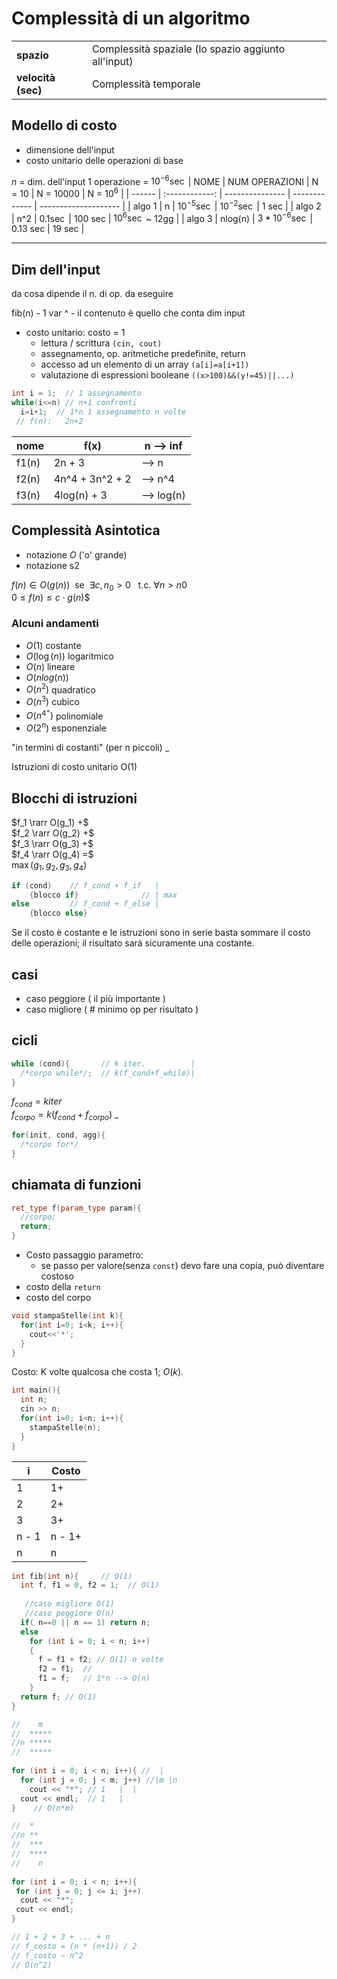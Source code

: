 
# Complessità di un algoritmo

|                    |                                                     |
| ------------------ | --------------------------------------------------- |
| **spazio**         | Complessità spaziale (lo spazio aggiunto all'input) |
| **velocità (sec)** | Complessità temporale                               |

## Modello di costo

- dimensione dell'input
- costo unitario delle operazioni di base

$n$ = dim. dell'input
1 operazione = $10^{-6}\sec$
| NOME   | NUM OPERAZIONI | N = 10          | N = 10000     | N = $10^{6}$         |
| ------ | :------------: | --------------- | ------------- | -------------------- |
| algo 1 |       n        | $10^{-5}\sec$   | $10^{-2}\sec$ | 1 sec                |
| algo 2 |      n^2       | $0.1\sec$       | 100 sec       | $10^{6}\sec$ ~ 12gg  |
| algo 3 |    nlog(n)     | $3*10^{-6}\sec$ | 0.13 sec      | 19 sec               |
____________________________________________________________________________________

## Dim dell'input

da cosa dipende il n. di op. da eseguire

fib(n)  - 1 var
 ^ - il contenuto è quello che conta
dim input

- costo unitario:
 costo = 1
  - lettura / scrittura       `(cin, cout)`
  - assegnamento, op. aritmetiche predefinite, return
  - accesso ad un elemento di un array  `(a[i]=a[i+1])`
  - valutazione di espressioni booleane  `((x>100)&&(y!=45)||...)`

```cpp
int i = 1;  // 1 assegnamento
while(i<=n) // n+1 confronti
  i=i+1;  // 1*n 1 assegnamento n volte
 // f(n):   2n+2
```

| nome  | f(x)            | n --> inf  |
| ----- | --------------- | ---------- |
| f1(n) | 2n + 3          | --> n      |
| f2(n) | 4n^4 + 3n^2 + 2 | --> n^4    |
| f3(n) | 4log(n) + 3     | --> log(n) |

## Complessità Asintotica

- notazione $O$ ('o' grande)
- notazione s2

$f(n) \in O(g(n))$  se  $\exists  c,n_0 > 0$   t.c.
$\forall  n > n0$  
$0 \le f(n) \le c \cdot g(n)$$

### Alcuni andamenti

- $O(1)$ costante
- $O(\log(n))$ logaritmico
- $O(n)$ lineare
- $O(nlog(n))$
- $O(n^2)$ quadratico
- $O(n^3)$ cubico
- $O(n^{4^+})$ polinomiale
- $O(2^n)$ esponenziale

"in termini di costanti" (per n piccoli)
_

Istruzioni di costo unitario O(1)

## Blocchi di istruzioni

$f_1 \rarr O(g_1) +$  
$f_2 \rarr O(g_2) +$  
$f_3 \rarr O(g_3) +$  
$f_4 \rarr O(g_4) =$  
$\max(g_1, g_2, g_3, g_4)$

```cpp
if (cond)    // f_cond + f_if   |
    {blocco if}              // | max
else         // f_cond + f_else |
    {blocco else}
```

Se il costo è costante e le istruzioni sono in serie basta sommare il costo delle operazioni; il risultato sarà sicuramente una costante.

## casi

- caso peggiore ( il più importante )
- caso migliore ( # minimo op per risultato )
<!-- - caso medio -->

## cicli

```cpp
while (cond){       // k iter.          |
  /*corpo while*/;  // k(f_cond+f_while)|
}
```

$f_{cond}  =  k iter$  
$f_{corpo} = k (f_{cond} + f_{corpo})$
_

```cpp
for(init, cond, agg){
  /*corpo for*/
}
```

## chiamata di funzioni

```cpp
ret_type f(param_type param){
  //corpo;
  return;
}
```

- Costo passaggio parametro:  
  - se passo per valore(senza `const`) devo fare una copia, può diventare costoso
- costo della `return`
- costo del corpo

```cpp
void stampaStelle(int k){
  for(int i=0; i<k; i++){
    cout<<'*';
  }
}
```

Costo: K volte qualcosa che costa 1; $O(k)$.

```cpp
int main(){
  int n;
  cin >> n;
  for(int i=0; i<n; i++){
    stampaStelle(n);
  }
}
```

| i     |  Costo |
| -     | ------ |
| 1     |   1+   |
| 2     |   2+   |
| 3     |   3+   |
| n - 1 | n - 1+ |
|   n   |   n    |



```cpp
int fib(int n){     // O(1)
  int f, f1 = 0, f2 = 1;  // O(1)
 
   //caso migliore O(1)
   //caso peggiore O(n)
  if( n==0 || n == 1) return n;  
  else
    for (int i = 0; i < n; i++)
    {   
      f = f1 + f2; // O(1) n volte
      f2 = f1;  //
      f1 = f;   // 1*n --> O(n) 
    }
  return f; // O(1)
}
```

```cpp
//    m
//  *****
//n *****
//  *****
         
for (int i = 0; i < n; i++){ //  |
  for (int j = 0; j < m; j++) //|m |n
    cout << "*"; // 1   |  |  
  cout << endl;  // 1   |
}    // O(n*m)

```

```cpp
//  *
//n **
//  ***
//  ****
//    n
         
for (int i = 0; i < n; i++){
 for (int j = 0; j <= i; j++)
  cout << "*";    
 cout << endl; 
}    

// 1 + 2 + 3 + ... + n
// f_costo = (n * (n+1)) / 2
// f_costo ~ n^2
// O(n^2)
```
